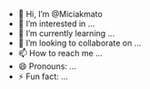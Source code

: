 - 👋 Hi, I’m @Miciakmato
- 👀 I’m interested in ...
- 🌱 I’m currently learning ...
- 💞️ I’m looking to collaborate on ...
- 📫 How to reach me ...
- 😄 Pronouns: ...
- ⚡ Fun fact: ...

<!---
Miciakmato/Miciakmato is a ✨ special ✨ repository because its `README.md` (this file) appears on your GitHub profile.
You can click the Preview link to take a look at your changes.
--->
